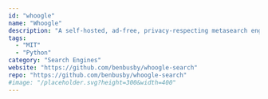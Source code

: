 ```yaml
---
id: "whoogle"
name: "Whoogle"
description: "A self-hosted, ad-free, privacy-respecting metasearch engine."
tags:
  - "MIT"
  - "Python"
category: "Search Engines"
website: "https://github.com/benbusby/whoogle-search"
repo: "https://github.com/benbusby/whoogle-search"
#image: "/placeholder.svg?height=300&width=400"
---
```



